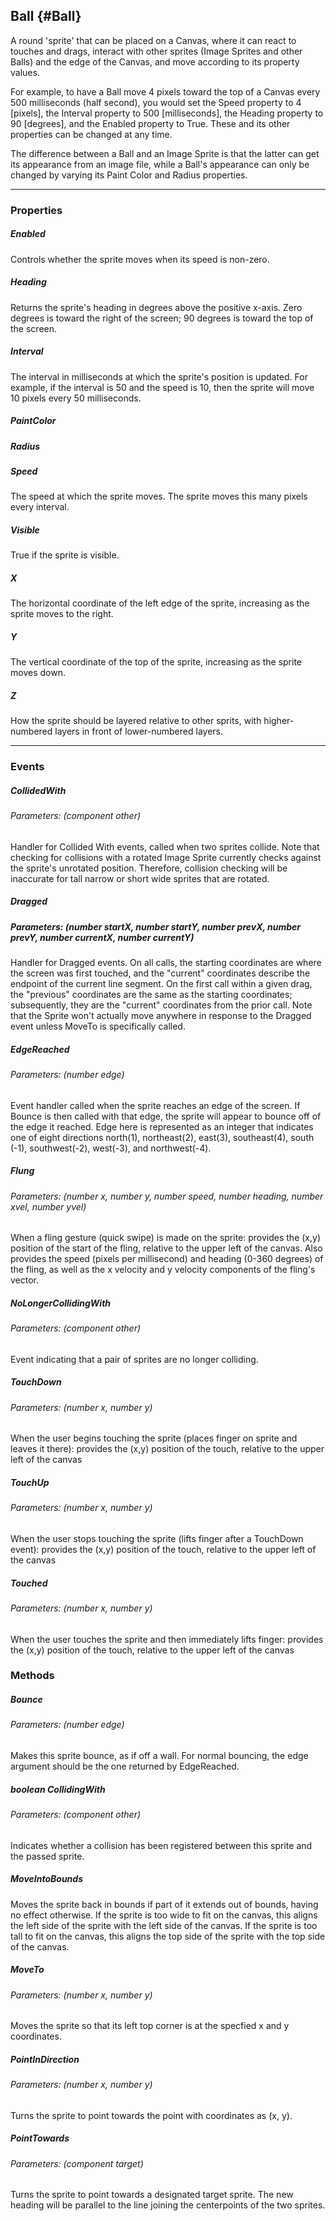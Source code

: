 ## Ball {#Ball}

A round 'sprite' that can be placed on a Canvas, where it can react to touches and drags, interact with other sprites \(Image Sprites and other Balls\) and the edge of the Canvas, and move according to its property values.

For example, to have a Ball move 4 pixels toward the top of a Canvas every 500 milliseconds \(half second\), you would set the Speed property to 4 \[pixels\], the Interval property to 500 \[milliseconds\], the Heading property to 90 \[degrees\], and the Enabled property to  True. These and its other properties can be changed at any time.

The difference between a Ball and an Image Sprite is that the latter can get its appearance from an image file, while a Ball's appearance can only be changed by varying its Paint Color and Radius properties.

---

### Properties

##### Enabled

Controls whether the sprite moves when its speed is non-zero.

##### Heading

Returns the sprite's heading in degrees above the positive x-axis. Zero degrees is toward the right of the screen; 90 degrees is toward the top of the screen.

##### Interval

The interval in milliseconds at which the sprite's position is updated. For example, if the interval is 50 and the speed is 10, then the sprite will move 10 pixels every 50 milliseconds.

##### PaintColor

##### Radius

##### Speed

The speed at which the sprite moves. The sprite moves this many pixels every interval.

##### Visible

True if the sprite is visible.

##### X

The horizontal coordinate of the left edge of the sprite, increasing as the sprite moves to the right.

##### Y

The vertical coordinate of the top of the sprite, increasing as the sprite moves down.

##### Z

How the sprite should be layered relative to other sprits, with higher-numbered layers in front of lower-numbered layers.

---

### Events

##### CollidedWith

###### Parameters: \(component other\)

Handler for Collided With events, called when two sprites collide. Note that checking for collisions with a rotated Image Sprite currently checks against the sprite's unrotated position. Therefore, collision checking will be inaccurate for tall narrow or short wide sprites that are rotated.

##### Dragged

##### Parameters: \(number startX, number startY, number prevX, number prevY, number currentX, number currentY\)

Handler for Dragged events. On all calls, the starting coordinates are where the screen was first touched, and the "current" coordinates describe the endpoint of the current line segment. On the first call within a given drag, the "previous" coordinates are the same as the starting coordinates; subsequently, they are the "current" coordinates from the prior call. Note that the Sprite won't actually move anywhere in response to the Dragged event unless MoveTo is specifically called.

##### EdgeReached

###### Parameters: \(number edge\)

Event handler called when the sprite reaches an edge of the screen. If Bounce is then called with that edge, the sprite will appear to bounce off of the edge it reached. Edge here is represented as an integer that indicates one of eight directions north\(1\), northeast\(2\), east\(3\), southeast\(4\), south \(-1\), southwest\(-2\), west\(-3\), and northwest\(-4\).

##### Flung

###### Parameters: \(number x, number y, number speed, number heading, number xvel, number yvel\)

When a fling gesture \(quick swipe\) is made on the sprite: provides the \(x,y\) position of the start of the fling, relative to the upper left of the canvas. Also provides the speed \(pixels per millisecond\) and heading \(0-360 degrees\) of the fling, as well as the x velocity and y velocity components of the fling's vector.

##### NoLongerCollidingWith

###### Parameters: \(component other\)

Event indicating that a pair of sprites are no longer colliding.

##### TouchDown

###### Parameters: \(number x, number y\)

When the user begins touching the sprite \(places finger on sprite and leaves it there\): provides the \(x,y\) position of the touch, relative to the upper left of the canvas

##### TouchUp

###### Parameters: \(number x, number y\)

When the user stops touching the sprite \(lifts finger after a TouchDown event\): provides the \(x,y\) position of the touch, relative to the upper left of the canvas

##### Touched

###### Parameters: \(number x, number y\)

When the user touches the sprite and then immediately lifts finger: provides the \(x,y\) position of the touch, relative to the upper left of the canvas

### Methods

##### Bounce

###### Parameters: \(number edge\)

Makes this sprite bounce, as if off a wall. For normal bouncing, the edge argument should be the one returned by EdgeReached.

##### boolean CollidingWith

###### Parameters: \(component other\)

Indicates whether a collision has been registered between this sprite and the passed sprite.

##### MoveIntoBounds

Moves the sprite back in bounds if part of it extends out of bounds, having no effect otherwise. If the sprite is too wide to fit on the canvas, this aligns the left side of the sprite with the left side of the canvas. If the sprite is too tall to fit on the canvas, this aligns the top side of the sprite with the top side of the canvas.

##### MoveTo

###### Parameters: \(number x, number y\)

Moves the sprite so that its left top corner is at the specfied x and y coordinates.

##### PointInDirection

###### Parameters: \(number x, number y\)

Turns the sprite to point towards the point with coordinates as \(x, y\).

##### PointTowards

###### Parameters: \(component target\)

Turns the sprite to point towards a designated target sprite. The new heading will be parallel to the line joining the centerpoints of the two sprites.

